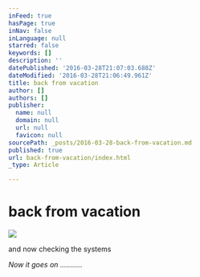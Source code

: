 ```yaml
---
inFeed: true
hasPage: true
inNav: false
inLanguage: null
starred: false
keywords: []
description: ''
datePublished: '2016-03-28T21:07:03.688Z'
dateModified: '2016-03-28T21:06:49.961Z'
title: back from vacation
author: []
authors: []
publisher:
  name: null
  domain: null
  url: null
  favicon: null
sourcePath: _posts/2016-03-28-back-from-vacation.md
published: true
url: back-from-vacation/index.html
_type: Article

---
```

# back from vacation
![](https://the-grid-user-content.s3-us-west-2.amazonaws.com/0812a398-b25b-4fef-9211-e6d487ef4bcb.jpg)

and now checking the systems

_Now it goes on ..........._